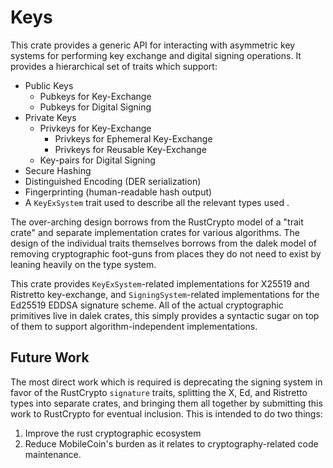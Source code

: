 # Keys

This crate provides a generic API for interacting with asymmetric key systems for performing key exchange and digital signing operations. It provides a hierarchical set of traits which support:

* Public Keys
   * Pubkeys for Key-Exchange
   * Pubkeys for Digital Signing
* Private Keys
    * Privkeys for Key-Exchange
        * Privkeys for Ephemeral Key-Exchange
        * Privkeys for Reusable Key-Exchange
    * Key-pairs for Digital Signing
* Secure Hashing
* Distinguished Encoding (DER serialization)
* Fingerprinting (human-readable hash output)
* A `KeyExSystem` trait used to describe all the relevant types used .

The over-arching design borrows from the RustCrypto model of a "trait crate" and separate implementation crates for various algorithms. The design of the individual traits themselves borrows from the dalek model of removing cryptographic foot-guns from places they do not need to exist by leaning heavily on the type system.

This crate provides `KeyExSystem`-related implementations for X25519 and Ristretto key-exchange, and `SigningSystem`-related implementations for the Ed25519 EDDSA signature scheme. All of the actual cryptographic primitives live in dalek crates, this simply provides a syntactic sugar on top of them to support algorithm-independent implementations.

## Future Work

The most direct work which is required is deprecating the signing system in favor of the RustCrypto `signature` traits, splitting the X, Ed, and Ristretto types into separate crates, and bringing them all together by submitting this work to RustCrypto for eventual inclusion. This is intended to do two things:

1. Improve the rust cryptographic ecosystem
1. Reduce MobileCoin's burden as it relates to cryptography-related code maintenance.
